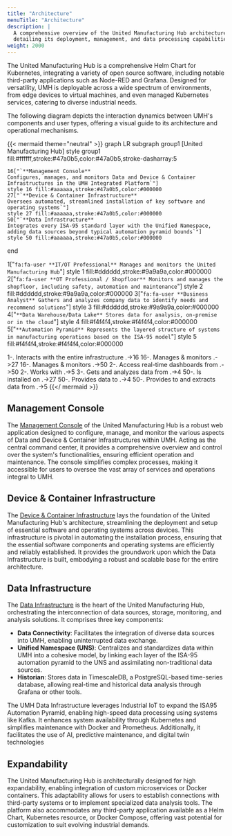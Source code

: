 ```yaml
---
title: "Architecture"
menuTitle: "Architecture"
description: |
  A comprehensive overview of the United Manufacturing Hub architecture,
  detailing its deployment, management, and data processing capabilities.
weight: 2000
---
```


<!--

To render the SVG, load this up in https://structurizr.com/

-->

<!--

workspace {

  model {
    user = person "IT/OT Professional" "Manages and monitors the United Manufacturing Hub."
    otProfessional = person "OT Professional / Shopfloor" "Respinsible for everything on the shopfloor"
    businessAnalyst = person "Business Analyst" "Gets data for analysis from the data warehouse/data lake."

    dataWarehouse = softwareSystem "Data Warehouse/Data Lake" "Stores data for analysis, possibly in the cloud." {
        tags "external"
    }

    automationPyramid = softwareSystem "Automation Pyramid" "Represents the layered structure of systems in manufacturing operations based on the ISA-95 model."" {

      // Level 4: Enterprise Resource Planning (ERP)
      erp = container "ERP" "Enterprise Resource Planning system that provides business and financial functionalities."

      // Level 3: Manufacturing Execution System (MES)
      mes = container "MES" "Manufacturing Execution System that manages, monitors, and synchronizes the execution of real-time operations on the plant floor."

      // Level 2: Supervisory Control and Data Acquisition (SCADA)
      scada = container "SCADA" "Supervisory Control and Data Acquisition system that provides control and monitoring for industrial processes at the supervisory level."

      // Level 1: Programmable Logic Controllers (PLC)
      plc = container "PLC" "Programmable Logic Controllers that execute control actions based on real-time operational data."

      // Level 0: Field-level instrumentation and sensors/actuators
      fieldDevices = container "Field Devices" "Sensors and actuators that interact with the physical process."

      // Define relationships between layers
      erp -> mes "Sends instructions and receives production data"
      mes -> scada "Coordinates and directs control actions"
      scada -> plc "Sends control commands"
      plc -> fieldDevices "Directs field-level operations"

      otProfessional -> automationPyramid "working with it (programming, etc.)"
      tags "external"

    }

    unitedManufacturingHub = group "United Manufacturing Hub" {
        managementConsole = softwareSystem "Management Console" "..." {
            spa = container "Single-Page Application" "management.umh.app" "Svelte"
            backend = container "Backend" "management.umh.app/api" "Docker, Go"
            companion = container "Management Companion" "..." "Docker, Go"
            keyStorage = container "Key Storage" "Stores and fetches encrypted private keys." "Database"
            redisMgmt = container "Message Queue" "Stores and forwards messages" "Redis"
            upgrader = container "Upgrader" "Upgrades UMH instances" "Docker, Go"

            spa -> backend "Sends/receives E2E encrypted messages, fetches encrypted private key from backend"
            backend -> keyStorage "Fetches encrypted private key"
            backend -> companion "Sends/receives E2E encrypted messages"
            backend -> redisMgmt "Stores and fetches E2E encrypted messages"
            backend -> upgrader "Sends/receives E2E encrypted messages"

            user -> spa "Opens management.umh.app, enters his password to decrypt private key, and then manages and monitors the entire infrastructure using the SPA" {
                tags "LowLevel"
            }
            user -> managementConsole "Manages and monitors the entire infrastructure" {
                tags "HighLevel"
            } // let's use this description for high-level views
        }
        deviceInfrastructure = softwareSystem "Device & Container Infrastructure" "Manages the deployment and setup of essential software and operating systems for devices, ensuring an automated and streamlined installation process." {
            installScript = container "Installation Script" "Automated script hosted at management.umh.app/static/automatic/install.sh, responsible for the setup and configuration of the Kubernetes environment." "Bash"
            provisioningServer = container "Provisioning Server" "Manages the initial bootstrapping of devices, including iPXE configuration and ignition files distribution." "matchbox"
            flatcarImageServer = container "Flatcar Image Server" "Central repository for hosting various versions of Flatcar Container Linux images, facilitating easy access and version control." "HTTP Forward to current-2023"
            kubernetes = container "Kubernetes" "Lightweight Kubernetes (k3s) setup that forms the backbone of the container orchestration system." "k3s"
            ipxe = container "Customized iPXE" "A specialized bootloader configured for fetching UMH-specific settings and configurations, streamlining the initial boot process." "iPXE"
            flatcar_0 = container "First Stage Flatcar OS" "Temporary operating system, used solely for the installation of the second-stage Flatcar OS."
            flatcar_1 = container "Second Stage Flatcar OS" "The final operating system on which the infrastructure runs, set up with specific configurations and tools."

            ipxe -> provisioningServer "Requests configuration, including user token and serial number, and retrieves iPXE config."
            ipxe -> flatcarImageServer "Downloads the specified Flatcar version for the initial boot (flatcar_0)."
            ipxe -> flatcar_0 "Initiates the boot-up sequence of the first-stage OS."
            flatcar_0 -> provisioningServer "Fetches ignition config containing the installation script for the Flatcar OS."
            flatcar_0 -> flatcar_1 "Installs the second-stage Flatcar OS onto the disk."
            flatcar_0 -> flatcarImageServer "Retrieves the image for the second-stage Flatcar OS."
            flatcar_1 -> provisioningServer "Acquires ignition config with token-specific setup instructions (networking, etc.)."
            flatcar_1 -> installScript "Downloads and executes the installation script."
            flatcar_1 -> flatcarImageServer "Checks regularly for updates"

            installScript -> kubernetes "Installs Kubernetes (k3s) along with all required tools (kubectl, etc.)."
            installScript -> kubernetes "Deploys the Helm Chart for the Data Infrastructure as part of the setup process."
            installScript -> companion "Deploys the Management Companion into the Kubernetes cluster" {
                tags "LowLevel"
            } // no need to show in high-level diagrams
        }

        dataInfrastructure = softwareSystem "Data Infrastructure" "..." {
            unifiedNamespace = container "Unified Namespace" "Serves as the central source of truth for all events and messages on the shop floor." {
                kafka = component "Redpanda (Kafka)" "Handles large-scale data processing and communication between microservices."
                mqtt = component "HiveMQ" "MQTT broker used for receiving data from IoT devices on the shop floor."
                console = component "Redpanda Console" "Provides a graphical view of topics and messages in Kafka."
                databridge = component "databridge" "Bridges messages between MQTT and Kafka as well as between Kafka and other Kafka instances"

                mqtt -> databridge
                databridge -> kafka
                kafka -> databridge
                databridge -> mqtt
                console -> kafka
                databridge -> dataWarehouse "Provides data"
            }
            historian = container "Historian" "Stores events in a time-series database and provides visualization tools." {
                kafkaToPostgreSQL = component "kafka-to-postgresql" "Subscribes to _historian.md and _analytics topics and stores it into the database"
                timescaledb = component "TimescaleDB" "An open-source time-series SQL database."
                grafana = component "Grafana" "Visualization and analytics software that allows on-the-fly data analysis."
                factoryinsight = component "factoryinsight" "Analytics software that allows on-the-fly data analysis (e.g., OEE)"
                grafanaDatasource = component "grafana-datasource-v2" "Addon for Grafana that allows easy access to factoryinsight"
                redis = component "Redis" "In-memory data structure store used for caching."


                kafkaToPostgreSQL -> timescaledb "Stores data"
                kafka -> kafkaToPostgreSQL "Stores data in the schema _historian.md and _analytics"
                grafana -> timescaledb "Querying SQL commands"
                grafana -> grafanaDatasource "included"
                grafanaDatasource -> factoryinsight "fetches KPIs and other high-level metrics"
                factoryinsight -> timescaledb "fetches data"

                factoryinsight -> redis "caching"
                kafkaToPostgreSQL -> redis "caching"

                otProfessional -> grafana "Accessing real-time dashboards"
            }
            connectivity = container "Connectivity" "Includes tools and services for connecting various shop floor systems and sensors." {
                nodered = component "Node-RED" "A programming tool for wiring together hardware devices, APIs, and online services."
                barcodereader = component "Barcode Reader" "Connects to USB barcode reader devices and pushes data to the message broker."
                sensorconnect = component "Sensor Connect" "Reads out IO-Link Master and their connected sensors, pushing data to the message broker."
                benthosUMH = component "benthos-umh" "Customized version of benthos with an OPC UA plugin"

                nodered -> mqtt "Provides contextualized data"
                barcodereader -> kafka "Provides contextualized data"
                sensorconnect -> kafka "Provides contextualized data"
                benthosUMH -> kafka "Provides contextualized data"

                benthosUMH -> plc "Extracts data via OPC UA" {
                    tags "LowLevel"
                }
                benthosUMH -> scada "Extracts data via OPC UA" {
                    tags "LowLevel"
                }
                benthosUMH -> mes "Extracts data via REST, SOAP, and many more protocols" {
                    tags "LowLevel"
                }
                benthosUMH -> erp "Extracts data via REST, SOAP, and many more protocols" {
                    tags "LowLevel"
                }

                nodered -> plc "Extracts data via S7, and many more protocols" {
                    tags "LowLevel"
                }
                nodered -> mes "Extracts data via REST, SOAP, and many more protocols" {
                    tags "LowLevel"
                }
                nodered -> erp "Extracts data via REST, SOAP, and many more protocols" {
                    tags "LowLevel"
                }

                companion -> benthosUMH "Manages and monitors"
            }
            // simulators = container "Simulators" "Includes simulators for generating data during development and testing."

            connectivity -> automationPyramid "Provides and extracts data" {
                tags "HighLevel"
            }

            dataInfrastructure -> automationPyramid "Provides and extracts data" {
                tags "HighLevel"
            }

        }
        dataInfrastructure -> deviceInfrastructure "is installed on"
      }

    // Management Console
    companion -> deviceInfrastructure "Manages & monitors"
    companion -> dataInfrastructure "Manages & monitors"


    businessAnalyst -> dataWarehouse "Gets data for analysis"
  }

  views {
    systemLandscape {
      include *
      autolayout lr
      exclude "relationship.tag==LowLevel"
    }


    container "deviceInfrastructure" {
      include *
      autolayout lr
    }

    container "managementConsole" {
      include *
      autolayout lr
    }

    container "dataInfrastructure" {
      include *
      autolayout lr
      exclude "relationship.tag==LowLevel"
    }

    component "unifiedNamespace" {
      include *
      autolayout lr
    }

    component "connectivity" {
      include *
      autolayout lr
    }

    component "historian" {
      include *
      autolayout lr
    }

    styles {
        element "Person" {
            shape person
        }
        element "Software System" {
            background "#AAAAAA"
            stroke "#47A0B5"
            strokeWidth 8
        }
        element "Container" {
            background "#AAAAAA"
            stroke "#47A0B5"
            strokeWidth 8
        }
        element "Component" {
            background "#AAAAAA"
            stroke "#47A0B5"
            strokeWidth 8
        }
        element "Group" {
            color #47A0B5
        }
        element "external" {
            background "#F4F4F4"
            stroke "#F4F4F4"
            strokeWidth 0
        }
    }
    // Other views would be defined here
  }
}


-->

The United Manufacturing Hub is a comprehensive Helm Chart for Kubernetes,
integrating a variety of open source software, including notable third-party
applications such as Node-RED and Grafana. Designed for versatility, UMH is
deployable across a wide spectrum of environments, from edge devices to virtual
machines, and even managed Kubernetes services, catering to diverse industrial
needs.

The following diagram depicts the interaction dynamics between UMH's components
and user types, offering a visual guide to its architecture and operational
mechanisms.

{{< mermaid theme="neutral" >}}
graph LR
subgraph group1 [United Manufacturing Hub]
style group1 fill:#ffffff,stroke:#47a0b5,color:#47a0b5,stroke-dasharray:5

    16["`**Management Console**
    Configures, manages, and monitors Data and Device & Container Infrastructures in the UMH Integrated Platform`"]
    style 16 fill:#aaaaaa,stroke:#47a0b5,color:#000000
    27["`**Device & Container Infrastructure**
    Oversees automated, streamlined installation of key software and operating systems`"]
    style 27 fill:#aaaaaa,stroke:#47a0b5,color:#000000
    50["`**Data Infrastructure**
    Integrates every ISA-95 standard layer with the Unified Namespace, adding data sources beyond typical automation pyramid bounds`"]
    style 50 fill:#aaaaaa,stroke:#47a0b5,color:#000000

end

1["`fa:fa-user **IT/OT Professional**
Manages and monitors the United Manufacturing Hub`"]
style 1 fill:#dddddd,stroke:#9a9a9a,color:#000000
2["`fa:fa-user **OT Professional / Shopfloor**
Monitors and manages the shopfloor, including safety, automation and maintenance`"]
style 2 fill:#dddddd,stroke:#9a9a9a,color:#000000
3["`fa:fa-user **Business Analyst**
Gathers and analyzes company data to identify needs and recommend solutions`"]
style 3 fill:#dddddd,stroke:#9a9a9a,color:#000000
4["`**Data Warehouse/Data Lake**
Stores data for analysis, on-premise or in the cloud`"]
style 4 fill:#f4f4f4,stroke:#f4f4f4,color:#000000
5["`**Automation Pyramid**
Represents the layered structure of systems in manufacturing operations based on the ISA-95 model`"]
style 5 fill:#f4f4f4,stroke:#f4f4f4,color:#000000

1-. Interacts with the
entire infrastructure .->16
16-. Manages & monitors .->27
16-. Manages & monitors .->50
2-. Access real-time
dashboards from .->50
2-. Works with .->5
3-. Gets and analyzes data from .->4
50-. Is installed on .->27
50-. Provides data to .->4
50-. Provides to and
extracts data from .->5
{{</ mermaid >}}

## Management Console

The [Management Console](/docs/architecture/management-console)
of the United Manufacturing Hub is a robust web application designed to configure,
manage, and monitor the various aspects of Data and Device & Container
Infrastructures within UMH. Acting as the central command center, it provides a
comprehensive overview and control over the system's functionalities, ensuring
efficient operation and maintenance. The console simplifies complex processes,
making it accessible for users to oversee the vast array of services and operations
integral to UMH.

## Device & Container Infrastructure

The [Device & Container Infrastructure](/docs/architecture/device-&-container-infrastructure)
lays the foundation of the United Manufacturing Hub's architecture, streamlining
the deployment and setup of essential software and operating systems across devices.
This infrastructure is pivotal in automating the installation process, ensuring
that the essential software components and operating systems are efficiently and
reliably established. It provides the groundwork upon which the Data Infrastructure
is built, embodying a robust and scalable base for the entire architecture.

## Data Infrastructure

The [Data Infrastructure](/docs/architecture/data-infrastructure) is the heart of
the United Manufacturing Hub, orchestrating the interconnection of data sources,
storage, monitoring, and analysis solutions. It comprises three key components:

- **Data Connectivity**: Facilitates the integration of diverse data sources into
  UMH, enabling uninterrupted data exchange.
- **Unified Namespace (UNS)**: Centralizes and standardizes data within UMH into
  a cohesive model, by linking each layer of the ISA-95 automation pyramid to the
  UNS and assimilating non-traditional data sources.
- **Historian**: Stores data in TimescaleDB, a PostgreSQL-based time-series
  database, allowing real-time and historical data analysis through Grafana or
  other tools.

The UMH Data Infrastructure leverages Industrial IoT to expand the ISA95 Automation
Pyramid, enabling high-speed data processing using systems like Kafka. It enhances
system availability through Kubernetes and simplifies maintenance with Docker and
Prometheus. Additionally, it facilitates the use of AI, predictive maintenance,
and digital twin technologies

## Expandability

The United Manufacturing Hub is architecturally designed for high expandability,
enabling integration of custom microservices or Docker containers. This adaptability
allows for users to establish connections with third-party systems or to implement
specialized data analysis tools. The platform also accommodates any third-party
application available as a Helm Chart, Kubernetes resource, or Docker Compose,
offering vast potential for customization to suit evolving industrial demands.
